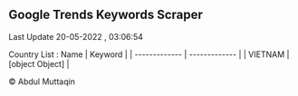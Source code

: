 

## Google Trends Keywords Scraper 
 
Last Update 20-05-2022 , 03:06:54

Country List :
 Name  | Keyword |
| ------------- | ------------- |
| VIETNAM | [object Object] |



© Abdul Muttaqin 
